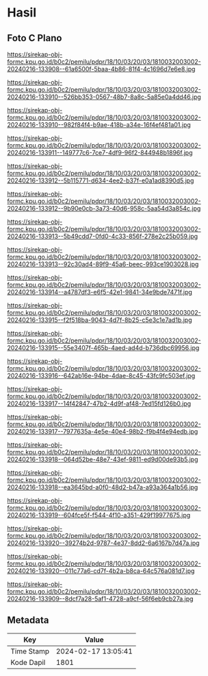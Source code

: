 # Hasil

## Foto C Plano

https://sirekap-obj-formc.kpu.go.id/b0c2/pemilu/pdpr/18/10/03/20/03/1810032003002-20240216-133908--61a6500f-5baa-4b86-81f4-4c1696d7e6e8.jpg

https://sirekap-obj-formc.kpu.go.id/b0c2/pemilu/pdpr/18/10/03/20/03/1810032003002-20240216-133910--526bb353-0567-48b7-8a8c-5a85e0a4dd46.jpg

https://sirekap-obj-formc.kpu.go.id/b0c2/pemilu/pdpr/18/10/03/20/03/1810032003002-20240216-133910--982f84f4-b9ae-418b-a34e-16f4ef481a01.jpg

https://sirekap-obj-formc.kpu.go.id/b0c2/pemilu/pdpr/18/10/03/20/03/1810032003002-20240216-133911--149777c6-7ce7-4df9-96f2-844948b1896f.jpg

https://sirekap-obj-formc.kpu.go.id/b0c2/pemilu/pdpr/18/10/03/20/03/1810032003002-20240216-133912--5b115771-d634-4ee2-b37f-e0a1ad8390d5.jpg

https://sirekap-obj-formc.kpu.go.id/b0c2/pemilu/pdpr/18/10/03/20/03/1810032003002-20240216-133912--9b90e0cb-3a73-40d6-958c-5aa54d3a854c.jpg

https://sirekap-obj-formc.kpu.go.id/b0c2/pemilu/pdpr/18/10/03/20/03/1810032003002-20240216-133913--5b49cdd7-0fd0-4c33-856f-278e2c25b059.jpg

https://sirekap-obj-formc.kpu.go.id/b0c2/pemilu/pdpr/18/10/03/20/03/1810032003002-20240216-133913--92c30ad4-89f9-45a6-beec-993ce1903028.jpg

https://sirekap-obj-formc.kpu.go.id/b0c2/pemilu/pdpr/18/10/03/20/03/1810032003002-20240216-133914--a4787df3-e6f5-42e1-9841-34e9bde7471f.jpg

https://sirekap-obj-formc.kpu.go.id/b0c2/pemilu/pdpr/18/10/03/20/03/1810032003002-20240216-133915--f2f518ba-9043-4d7f-8b25-c5e3c1e7ad1b.jpg

https://sirekap-obj-formc.kpu.go.id/b0c2/pemilu/pdpr/18/10/03/20/03/1810032003002-20240216-133915--55e3407f-465b-4aed-ad4d-b736dbc69956.jpg

https://sirekap-obj-formc.kpu.go.id/b0c2/pemilu/pdpr/18/10/03/20/03/1810032003002-20240216-133916--642ab16e-94be-4dae-8c45-43fc9fc503ef.jpg

https://sirekap-obj-formc.kpu.go.id/b0c2/pemilu/pdpr/18/10/03/20/03/1810032003002-20240216-133917--14f42847-47b2-4d9f-af48-7ed15fd126b0.jpg

https://sirekap-obj-formc.kpu.go.id/b0c2/pemilu/pdpr/18/10/03/20/03/1810032003002-20240216-133917--7977635a-4e5e-40e4-98b2-f9b4f4e94edb.jpg

https://sirekap-obj-formc.kpu.go.id/b0c2/pemilu/pdpr/18/10/03/20/03/1810032003002-20240216-133918--064d52be-48e7-43ef-9811-ed9d00de93b5.jpg

https://sirekap-obj-formc.kpu.go.id/b0c2/pemilu/pdpr/18/10/03/20/03/1810032003002-20240216-133918--ea3645bd-a0f0-48d2-b47a-a93a364a1b56.jpg

https://sirekap-obj-formc.kpu.go.id/b0c2/pemilu/pdpr/18/10/03/20/03/1810032003002-20240216-133919--604fce5f-f544-4f10-a351-429f19977675.jpg

https://sirekap-obj-formc.kpu.go.id/b0c2/pemilu/pdpr/18/10/03/20/03/1810032003002-20240216-133920--39274b2d-9787-4e37-8dd2-6a6167b7d47a.jpg

https://sirekap-obj-formc.kpu.go.id/b0c2/pemilu/pdpr/18/10/03/20/03/1810032003002-20240216-133920--011c77a6-cd7f-4b2a-b8ca-64c576a081d7.jpg

https://sirekap-obj-formc.kpu.go.id/b0c2/pemilu/pdpr/18/10/03/20/03/1810032003002-20240216-133909--8dcf7a28-5af1-4728-a9cf-56f6eb9cb27a.jpg


## Metadata

| Key        | Value               |
| ---------- | ------------------- |
| Time Stamp | 2024-02-17 13:05:41 |
| Kode Dapil | 1801                |



